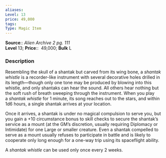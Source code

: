 ```yaml
---
aliases: 
Level: 13
price: 49,000
tags: 
Type: Magic Item
---
```

**Source**:: _Alien Archive 2 pg. 111_  
**Level** 13;
**Price**::  49,000; **Bulk** L

### Description

Resembling the skull of a shantak but carved from its wing bone, a _shantak whistle_ is a recorder-like instrument with several decorative holes drilled in its length—though only one tone may be produced by blowing into this whistle, and only shantaks can hear the sound. All others hear nothing but the soft rush of breath sweeping through the instrument. When you play a _shantak whistle_ for 1 minute, its song reaches out to the stars, and within 1d6 hours, a single shantak arrives at your location.  
  
Once it arrives, a shantak is under no magical compulsion to serve you, but you gain a +10 circumstance bonus to skill checks to secure the shantak’s service as a mount (at the GM’s discretion, usually requiring Diplomacy or Intimidate) for one Large or smaller creature. Even a shantak compelled to serve as a mount usually refuses to participate in battle and is likely to cooperate only long enough for a one-way trip using its spaceflight ability.  
  
A _shantak whistle_ can be used only once every 2 weeks.
